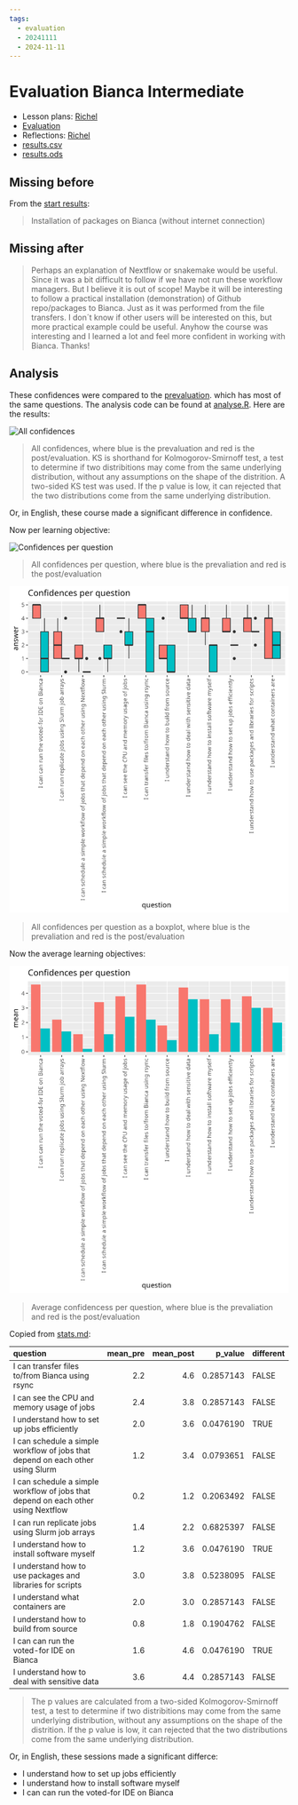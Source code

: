 ```yaml
---
tags:
  - evaluation
  - 20241111
  - 2024-11-11
---
```


# Evaluation Bianca Intermediate

- Lesson plans: [Richel](../../lesson_plans/20241111/20241111_richel.md)
- [Evaluation](../../evaluations/20241111/README.md)
- Reflections: [Richel](../../reflections/20241111/20241111_richel.md)
- [results.csv](results.csv)
- [results.ods](results.ods)

## Missing before

From the [start results](start_results.csv):

> Installation of packages on Bianca (without internet connection)

## Missing after

> Perhaps an explanation of Nextflow or snakemake would be useful.
> Since it was a bit difficult to follow if we have not run these workflow
> managers. But I believe it is out of scope!
> Maybe it will be interesting to follow a practical installation
> (demonstration) of Github repo/packages to Bianca.
> Just as it was performed from the file transfers.
> I don´t know if other users will be interested on this,
> but more practical example could be useful.
> Anyhow the course was interesting and
> I learned a lot and feel more confident in working with Bianca.
> Thanks!

## Analysis

These confidences were compared to the
[prevaluation](../../prevaluations/20241111/README.md).
which has most of the same questions.
The analysis code can be found at [analyse.R](analyse.R).
Here are the results:

![All confidences](all_confidences.png)

> All confidences, where blue is the prevaluation
> and red is the post/evaluation. KS is shorthand
> for Kolmogorov-Smirnoff test, a test to determine if two distribitions
> may come from the same underlying distribution, without any assumptions on
> the shape of the distrition. A two-sided KS test was used.
> If the p value is low, it can rejected that
> the two distributions come from the same underlying distribution.

Or, in English, these course made a significant difference in confidence.

Now per learning objective:

![Confidences per question](confidences_per_question.png)

> All confidences per question, where blue is the prevaliation
> and red is the post/evaluation

![Confidences per question as a boxplot](confidences_per_question_boxplot.png)

> All confidences per question as a boxplot, where blue is the prevaliation
> and red is the post/evaluation

Now the average learning objectives:

![Average confidences per question](average_confidences_per_question.png)

> Average confidencess per question, where blue is the prevaliation
> and red is the post/evaluation

Copied from [stats.md](stats.md):

|question                                                                          | mean_pre| mean_post|   p_value|different |
|:---------------------------------------------------------------------------------|--------:|---------:|---------:|:---------|
|I can transfer files to/from Bianca using rsync                                   |      2.2|       4.6| 0.2857143|FALSE     |
|I can see the CPU and memory usage of jobs                                        |      2.4|       3.8| 0.2857143|FALSE     |
|I understand how to set up jobs efficiently                                       |      2.0|       3.6| 0.0476190|TRUE      |
|I can schedule a simple workflow of jobs that depend on each other using Slurm    |      1.2|       3.4| 0.0793651|FALSE     |
|I can schedule a simple workflow of jobs that depend on each other using Nextflow |      0.2|       1.2| 0.2063492|FALSE     |
|I can run replicate jobs using Slurm job arrays                                   |      1.4|       2.2| 0.6825397|FALSE     |
|I understand how to install software myself                                       |      1.2|       3.6| 0.0476190|TRUE      |
|I understand how to use packages and libraries for scripts                        |      3.0|       3.8| 0.5238095|FALSE     |
|I understand what containers are                                                  |      2.0|       3.0| 0.2857143|FALSE     |
|I understand how to build from source                                             |      0.8|       1.8| 0.1904762|FALSE     |
|I can can run the voted-for IDE on Bianca                                         |      1.6|       4.6| 0.0476190|TRUE      |
|I understand how to deal with sensitive data                                      |      3.6|       4.4| 0.2857143|FALSE     |

> The p values are calculated from a two-sided Kolmogorov-Smirnoff test,
> a test to determine if two distribitions
> may come from the same underlying distribution, without any assumptions on
> the shape of the distrition. If the p value is low, it can rejected that
> the two distributions come from the same underlying distribution.

Or, in English, these sessions made a significant differce:

- I understand how to set up jobs efficiently
- I understand how to install software myself
- I can can run the voted-for IDE on Bianca
